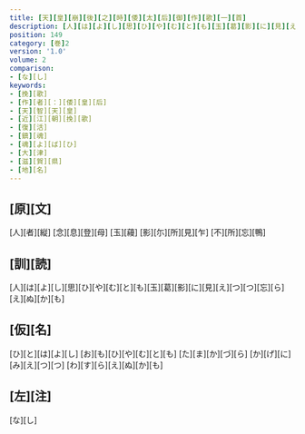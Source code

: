 ```yaml
---
title: [天][皇][崩][後][之][時][倭][太][后][御][作][歌][一][首]
description: [人][は][よ][し][思][ひ][や][む][と][も][玉][葛][影][に][見][え][つ][つ][忘][ら][え][ぬ][か][も]
position: 149
category: [巻]2
version: '1.0'
volume: 2
comparison:
- [な][し]
keywords:
- [挽][歌]
- [作][者][：][倭][皇][后]
- [天][智][天][皇]
- [近][江][朝][挽][歌]
- [復][活]
- [鎮][魂]
- [魂][よ][ば][ひ]
- [大][津]
- [滋][賀][県]
- [地][名]
---
```


## [原][文]

[人][者][縦] [念][息][登][母] [玉][蘰] [影][尓][所][見][乍] [不][所][忘][鴨]

## [訓][読]

[人][は][よ][し][思][ひ][や][む][と][も][玉][葛][影][に][見][え][つ][つ][忘][ら][え][ぬ][か][も]

## [仮][名]

[ひ][と][は][よ][し] [お][も][ひ][や][む][と][も] [た][ま][か][づ][ら] [か][げ][に][み][え][つ][つ] [わ][す][ら][え][ぬ][か][も]

## [左][注]

[な][し]
